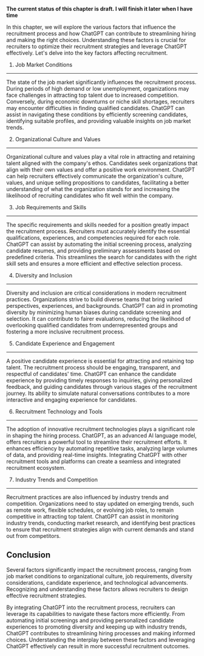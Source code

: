 **The current status of this chapter is draft. I will finish it later when I have time**

In this chapter, we will explore the various factors that influence the recruitment process and how ChatGPT can contribute to streamlining hiring and making the right choices. Understanding these factors is crucial for recruiters to optimize their recruitment strategies and leverage ChatGPT effectively. Let's delve into the key factors affecting recruitment.

1. Job Market Conditions
------------------------

The state of the job market significantly influences the recruitment process. During periods of high demand or low unemployment, organizations may face challenges in attracting top talent due to increased competition. Conversely, during economic downturns or niche skill shortages, recruiters may encounter difficulties in finding qualified candidates. ChatGPT can assist in navigating these conditions by efficiently screening candidates, identifying suitable profiles, and providing valuable insights on job market trends.

2. Organizational Culture and Values
------------------------------------

Organizational culture and values play a vital role in attracting and retaining talent aligned with the company's ethos. Candidates seek organizations that align with their own values and offer a positive work environment. ChatGPT can help recruiters effectively communicate the organization's culture, values, and unique selling propositions to candidates, facilitating a better understanding of what the organization stands for and increasing the likelihood of recruiting candidates who fit well within the company.

3. Job Requirements and Skills
------------------------------

The specific requirements and skills needed for a position greatly impact the recruitment process. Recruiters must accurately identify the essential qualifications, experiences, and competencies required for each role. ChatGPT can assist by automating the initial screening process, analyzing candidate resumes, and providing preliminary assessments based on predefined criteria. This streamlines the search for candidates with the right skill sets and ensures a more efficient and effective selection process.

4. Diversity and Inclusion
--------------------------

Diversity and inclusion are critical considerations in modern recruitment practices. Organizations strive to build diverse teams that bring varied perspectives, experiences, and backgrounds. ChatGPT can aid in promoting diversity by minimizing human biases during candidate screening and selection. It can contribute to fairer evaluations, reducing the likelihood of overlooking qualified candidates from underrepresented groups and fostering a more inclusive recruitment process.

5. Candidate Experience and Engagement
--------------------------------------

A positive candidate experience is essential for attracting and retaining top talent. The recruitment process should be engaging, transparent, and respectful of candidates' time. ChatGPT can enhance the candidate experience by providing timely responses to inquiries, giving personalized feedback, and guiding candidates through various stages of the recruitment journey. Its ability to simulate natural conversations contributes to a more interactive and engaging experience for candidates.

6. Recruitment Technology and Tools
-----------------------------------

The adoption of innovative recruitment technologies plays a significant role in shaping the hiring process. ChatGPT, as an advanced AI language model, offers recruiters a powerful tool to streamline their recruitment efforts. It enhances efficiency by automating repetitive tasks, analyzing large volumes of data, and providing real-time insights. Integrating ChatGPT with other recruitment tools and platforms can create a seamless and integrated recruitment ecosystem.

7. Industry Trends and Competition
----------------------------------

Recruitment practices are also influenced by industry trends and competition. Organizations need to stay updated on emerging trends, such as remote work, flexible schedules, or evolving job roles, to remain competitive in attracting top talent. ChatGPT can assist in monitoring industry trends, conducting market research, and identifying best practices to ensure that recruitment strategies align with current demands and stand out from competitors.

Conclusion
----------

Several factors significantly impact the recruitment process, ranging from job market conditions to organizational culture, job requirements, diversity considerations, candidate experience, and technological advancements. Recognizing and understanding these factors allows recruiters to design effective recruitment strategies.

By integrating ChatGPT into the recruitment process, recruiters can leverage its capabilities to navigate these factors more efficiently. From automating initial screenings and providing personalized candidate experiences to promoting diversity and keeping up with industry trends, ChatGPT contributes to streamlining hiring processes and making informed choices. Understanding the interplay between these factors and leveraging ChatGPT effectively can result in more successful recruitment outcomes.
